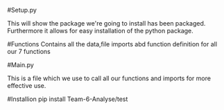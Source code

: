 #Setup.py 

This will show the package we're going to install has been packaged. Furthermore it allows for easy installation of the python package. 

#Functions
 Contains all the data,file imports abd function definition for all our 7 functions

#Main.py

This is a file which we use to call all our functions and imports for more effective use.

#Installion
pip install Team-6-Analyse/test

